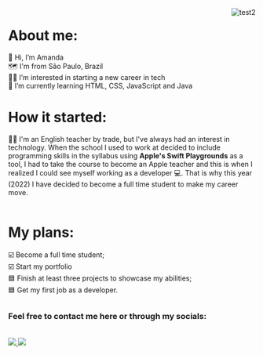 <img align="right" src="https://i.ibb.co/ZfHQX9x/test2.png" alt="test2" border="0">

<h1>About me:</h1>
👋 Hi, I’m Amanda <br>
🗺️ I'm from São Paulo, Brazil<br>
👩‍💻 I’m interested in starting a new career in tech <br>
🌱 I’m currently learning HTML, CSS, JavaScript and Java <br>


<h1>How it started:</h1>
👩‍🏫 I'm an English teacher by trade, but I've always had an interest in technology. When the school I used to work at decided to include programming skills in the syllabus using <b>Apple's Swift Playgrounds</b> as a tool, I had to take the course to become an Apple teacher and this is when I realized I could see myself working as a developer 💻. That is why this year (2022) I have decided to become a full time student to make my career move.
<br><br>

<h1>My plans:</h1>
☑️ Become a full time student;<br>
☑️ Start my portfolio<br>
🟦 Finish at least three projects to showcase my abilities;<br>
🟦 Get my first job as a developer.<br>  

##
<h3>Feel free to contact me here or through my socials:</h3>
<div><br>
  <a href="https://www.linkedin.com/in/amdfd/" target="_blank"><img src="https://img.shields.io/badge/LinkedIn-0077B5?style=for-the-badge&logo=linkedin&logoColor=white" target="_blank">
  <a href="mailto:amandaf.dias96@gmail.com" target="_blank"><img src="https://img.shields.io/badge/Microsoft_Outlook-0078D4?style=for-the-badge&logo=microsoft-outlook&logoColor=white" target="_blank">
</div>
